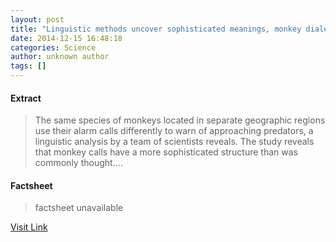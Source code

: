 ```yaml
---
layout: post
title: "Linguistic methods uncover sophisticated meanings, monkey dialects"
date: 2014-12-15 16:48:18
categories: Science
author: unknown author
tags: []
---
```



#### Extract
>The same species of monkeys located in separate geographic regions use their alarm calls differently to warn of approaching predators, a linguistic analysis by a team of scientists reveals. The study reveals that monkey calls have a more sophisticated structure than was commonly thought....

#### Factsheet
>factsheet unavailable

[Visit Link](http://feeds.sciencedaily.com/~r/sciencedaily/~3/0TF0y3zwQww/141215114818.htm)


